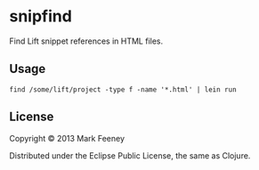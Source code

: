 # snipfind

Find Lift snippet references in HTML files.

## Usage

`find /some/lift/project -type f -name '*.html' | lein run`

## License

Copyright © 2013 Mark Feeney

Distributed under the Eclipse Public License, the same as Clojure.
